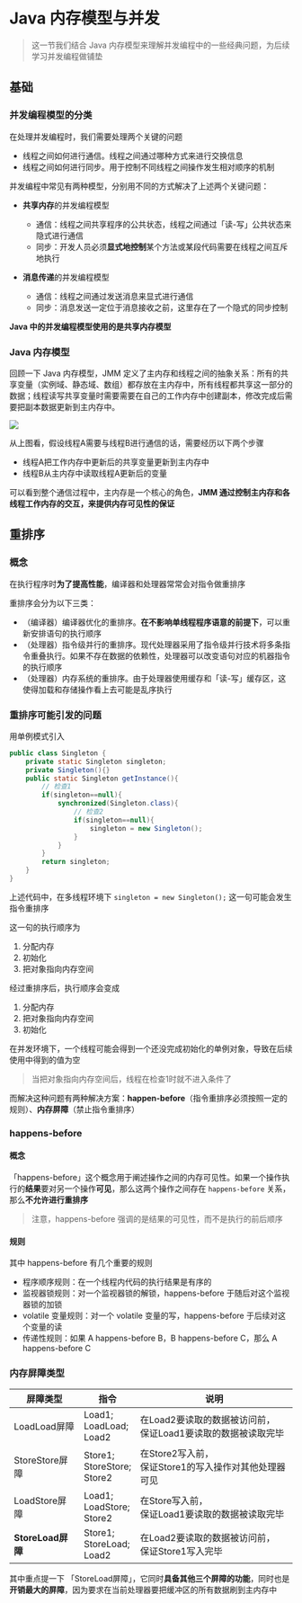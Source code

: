 # Java 内存模型与并发

> 这一节我们结合 Java 内存模型来理解并发编程中的一些经典问题，为后续学习并发编程做铺垫

## 基础

### 并发编程模型的分类

在处理并发编程时，我们需要处理两个关键的问题

- 线程之间如何进行通信。线程之间通过哪种方式来进行交换信息
- 线程之间如何进行同步。用于控制不同线程之间操作发生相对顺序的机制

并发编程中常见有两种模型，分别用不同的方式解决了上述两个关键问题：

- **共享内存**的并发编程模型
  - 通信：线程之间共享程序的公共状态，线程之间通过「读-写」公共状态来隐式进行通信
  - 同步：开发人员必须**显式地控制**某个方法或某段代码需要在线程之间互斥地执行

- **消息传递**的并发编程模型
  - 通信：线程之间通过发送消息来显式进行通信
  - 同步：消息发送一定位于消息接收之前，这里存在了一个隐式的同步控制

**Java 中的并发编程模型使用的是共享内存模型**



### Java 内存模型

回顾一下 Java 内存模型，JMM 定义了主内存和线程之间的抽象关系：所有的共享变量（实例域、静态域、数组）都存放在主内存中，所有线程都共享这一部分的数据；线程读写共享变量时需要需要在自己的工作内存中创建副本，修改完成后需要把副本数据更新到主内存中。

![](https://wingbun-notes-image.oss-cn-guangzhou.aliyuncs.com/images/20220416221924.png)

从上图看，假设线程A需要与线程B进行通信的话，需要经历以下两个步骤

- 线程A把工作内存中更新后的共享变量更新到主内存中
- 线程B从主内存中读取线程A更新后的变量

可以看到整个通信过程中，主内存是一个核心的角色，**JMM 通过控制主内存和各线程工作内存的交互，来提供内存可见性的保证**



## 重排序

### 概念

在执行程序时**为了提高性能**，编译器和处理器常常会对指令做重排序

重排序会分为以下三类：

- （编译器）编译器优化的重排序。**在不影响单线程程序语意的前提下**，可以重新安排语句的执行顺序
- （处理器）指令级并行的重排序。现代处理器采用了指令级并行技术将多条指令重叠执行。如果不存在数据的依赖性，处理器可以改变语句对应的机器指令的执行顺序
- （处理器）内存系统的重排序。由于处理器使用缓存和「读-写」缓存区，这使得加载和存储操作看上去可能是乱序执行



### 重排序可能引发的问题

用单例模式引入

```java
public class Singleton {
	private static Singleton singleton;
	private Singleton(){}
	public static Singleton getInstance(){
        // 检查1
		if(singleton==null){
			synchronized(Singleton.class){
                // 检查2
				if(singleton==null){
					singleton = new Singleton();
				}
			}
		}
		return singleton;
	}
}
```

上述代码中，在多线程环境下 `singleton = new Singleton();` 这一句可能会发生指令重排序

这一句的执行顺序为

1. 分配内存
2. 初始化
3. 把对象指向内存空间

经过重排序后，执行顺序会变成

1. 分配内存
2. 把对象指向内存空间
3. 初始化

在并发环境下，一个线程可能会得到一个还没完成初始化的单例对象，导致在后续使用中得到的值为空

> 当把对象指向内存空间后，线程在检查1时就不进入条件了

而解决这种问题有两种解决方案：**happen-before**（指令重排序必须按照一定的规则）、**内存屏障**（禁止指令重排序）



### happens-before

#### 概念

「happens-before」这个概念用于阐述操作之间的内存可见性。如果一个操作执行的**结果**要对另一个操作**可见**，那么这两个操作之间存在 `happens-before` 关系，那么**不允许进行重排序**

> 注意，happens-before 强调的是结果的可见性，而不是执行的前后顺序

#### 规则

其中 happens-before 有几个重要的规则

- 程序顺序规则：在一个线程内代码的执行结果是有序的
- 监视器锁规则：对一个监视器锁的解锁，happens-before 于随后对这个监视器锁的加锁
- volatile 变量规则：对一个 volatile 变量的写，happens-before 于后续对这个变量的读
- 传递性规则：如果 A happens-before B，B happens-before C，那么 A happens-before C



### 内存屏障类型

| 屏障类型          | 指令                                 | 说明                                                         |
| ----------------- | ------------------------------------ | ------------------------------------------------------------ |
| LoadLoad屏障      | Load1;<br />LoadLoad;<br />Load2     | 在Load2要读取的数据被访问前，<br />保证Load1要读取的数据被读取完毕 |
| StoreStore屏障    | Store1;<br />StoreStore;<br />Store2 | 在Store2写入前，<br />保证Store1的写入操作对其他处理器可见   |
| LoadStore屏障     | Load1;<br />LoadStore;<br />Store2   | 在Store写入前，<br />保证Load1要读取的数据被读取完毕         |
| **StoreLoad屏障** | Store1;<br />StoreLoad;<br />Load2   | 在Load2要读取的数据被访问前，<br />保证Store1写入完毕        |

其中重点提一下 「StoreLoad屏障」，它同时**具备其他三个屏障的功能**，同时也是**开销最大的屏障**，因为要求在当前处理器要把缓冲区的所有数据刷到主内存中


